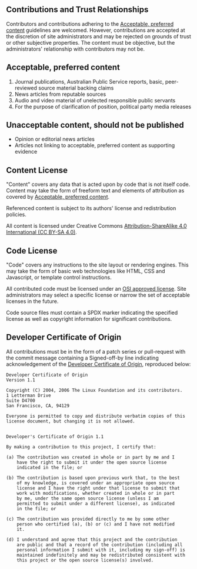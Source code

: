 ## Contributions and Trust Relationships

Contributors and contributions adhering to the [Acceptable, preferred
content](#markdown-acceptable-preferred-content) guidelines are welcomed.
However, contributions are accepted at the discretion of site administrators
and may be rejected on grounds of trust or other subjective properties. The
content must be objective, but the administrators' relationship with
contributors may not be.

## Acceptable, preferred content

1. Journal publications, Australian Public Service reports, basic,
   peer-reviewed source material backing claims
2. News articles from reputable sources
3. Audio and video material of unelected responsible public servants
4. For the purpose of clarification of position, political party media releases

## Unacceptable content, should not be published

* Opinion or editorial news articles
* Articles not linking to acceptable, preferred content as supporting evidence

## Content License

"Content" covers any data that is acted upon by code that is not itself code.
Content may take the form of freeform text and elements of attribution as
covered by [Acceptable, preferred
content](#markdown-acceptable-preferred-content).

Referenced content is subject to its authors' license and redistribution
policies.

All content is licensed under Creative Commons [Attribution-ShareAlike 4.0
International (CC BY-SA 4.0)](https://creativecommons.org/licenses/by-sa/4.0/).

## Code License

"Code" covers any instructions to the site layout or rendering engines. This
may take the form of basic web technologies like HTML, CSS and Javascript, or
template control instructions.

All contributed code must be licensed under an [OSI approved
license](https://opensource.org/licenses). Site administrators may select a
specific license or narrow the set of acceptable licenses in the future.

Code source files must contain a SPDX marker indicating the specified license
as well as copyright information for significant contributions.

## Developer Certificate of Origin

All contributions must be in the form of a patch series or pull-request with
the commit message containing a Signed-off-by line indicating acknowledgement
of the [Developer Certificate of Origin](https://developercertificate.org/),
reproduced below:

```
Developer Certificate of Origin
Version 1.1

Copyright (C) 2004, 2006 The Linux Foundation and its contributors.
1 Letterman Drive
Suite D4700
San Francisco, CA, 94129

Everyone is permitted to copy and distribute verbatim copies of this
license document, but changing it is not allowed.


Developer's Certificate of Origin 1.1

By making a contribution to this project, I certify that:

(a) The contribution was created in whole or in part by me and I
    have the right to submit it under the open source license
    indicated in the file; or

(b) The contribution is based upon previous work that, to the best
    of my knowledge, is covered under an appropriate open source
    license and I have the right under that license to submit that
    work with modifications, whether created in whole or in part
    by me, under the same open source license (unless I am
    permitted to submit under a different license), as indicated
    in the file; or

(c) The contribution was provided directly to me by some other
    person who certified (a), (b) or (c) and I have not modified
    it.

(d) I understand and agree that this project and the contribution
    are public and that a record of the contribution (including all
    personal information I submit with it, including my sign-off) is
    maintained indefinitely and may be redistributed consistent with
    this project or the open source license(s) involved.
```
